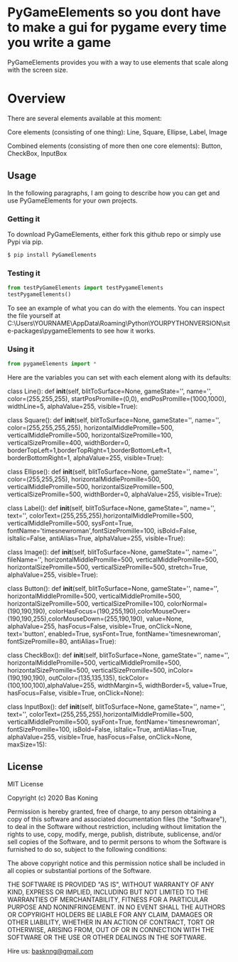 # PyGameElements so you dont have to make a gui for pygame every time you write a game

PyGameElements provides you with a way to use elements that scale along with the screen size. 

# Overview
There are several elements available at this moment:

Core elements (consisting of one thing): Line, Square, Ellipse, Label, Image

Combined elements (consisting of more then one core elements): Button, CheckBox, InputBox

## Usage

In the following paragraphs, I am going to describe how you can get and use PyGameElements for your own projects.

###  Getting it

To download PyGameElements, either fork this github repo or simply use Pypi via pip.
```sh
$ pip install PyGameElements
```

### Testing it

```Python
from testPyGameElements import testPygameElements
testPygameElements()
```

To see an example of what you can do with the elements.
You can inspect the file yourself at C:\Users\YOURNAME\AppData\Roaming\Python\YOURPYTHONVERSION\site-packages\pygameElements
to see how it works. 


### Using it

```Python
from pygameElements import *

```



Here are the variables you can set with each element along with its defaults:

class Line():
    def __init__(self, blitToSurface=None, gameState='', name='', color=(255,255,255), startPosPromille=(0,0), endPosPromille=(1000,1000), widthLine=5, alphaValue=255, visible=True):

class Square():
    def __init__(self, blitToSurface=None, gameState='', name='', color=(255,255,255,255), horizontalMiddlePromille=500, verticalMiddlePromille=500, horizontalSizePromille=100,  verticalSizePromille=400, widthBorder=0, borderTopLeft=1,borderTopRight=1,borderBottomLeft=1, borderBottomRight=1, alphaValue=255, visible=True):

class Ellipse():
    def __init__(self, blitToSurface=None, gameState='', name='', color=(255,255,255), horizontalMiddlePromille=500, verticalMiddlePromille=500, horizontalSizePromille=500,  verticalSizePromille=500, widthBorder=0, alphaValue=255, visible=True):

class Label():
    def __init__(self, blitToSurface=None, gameState='', name='', text='', colorText=(255,255,255),horizontalMiddlePromille=500, verticalMiddlePromille=500, sysFont=True, fontName='timesnewroman',fontSizePromille=100, isBold=False, isItalic=False, antiAlias=True, alphaValue=255, visible=True):

class Image():
    def __init__(self, blitToSurface=None, gameState='', name='', fileName='', horizontalMiddlePromille=500, verticalMiddlePromille=500, horizontalSizePromille=500,  verticalSizePromille=500, stretch=True, alphaValue=255, visible=True):

class Button():
    def __init__(self, blitToSurface=None, gameState='', name='', horizontalMiddlePromille=500, verticalMiddlePromille=500, horizontalSizePromille=500,  verticalSizePromille=100, colorNormal=(190,190,190), colorHasFocus=(190,255,190),colorMouseOver=(190,190,255),colorMouseDown=(255,190,190), value=None, alphaValue=255, hasFocus=False, visible=True, onClick=None, text='button', enabled=True, sysFont=True, fontName='timesnewroman', fontSizePromille=80, antiAlias=True):

class CheckBox():
    def __init__(self, blitToSurface=None, gameState='', name='', horizontalMiddlePromille=500, verticalMiddlePromille=500, horizontalSizePromille=500,  verticalSizePromille=500, inColor=(190,190,190), outColor=(135,135,135), tickColor=(100,100,100),alphaValue=255, widthMargin=5, widthBorder=5, value=True, hasFocus=False, visible=True, onClick=None):

class InputBox():
    def __init__(self, blitToSurface=None, gameState='', name='', text='', colorText=(255,255,255),horizontalMiddlePromille=500, verticalMiddlePromille=500, sysFont=True, fontName='timesnewroman', fontSizePromille=100, isBold=False, isItalic=True, antiAlias=True, alphaValue=255, visible=True, hasFocus=False, onClick=None, maxSize=15):


License
----

MIT License

Copyright (c) 2020 Bas Koning

Permission is hereby granted, free of charge, to any person obtaining a copy
of this software and associated documentation files (the "Software"), to deal
in the Software without restriction, including without limitation the rights
to use, copy, modify, merge, publish, distribute, sublicense, and/or sell
copies of the Software, and to permit persons to whom the Software is
furnished to do so, subject to the following conditions:

The above copyright notice and this permission notice shall be included in all
copies or substantial portions of the Software.

THE SOFTWARE IS PROVIDED "AS IS", WITHOUT WARRANTY OF ANY KIND, EXPRESS OR
IMPLIED, INCLUDING BUT NOT LIMITED TO THE WARRANTIES OF MERCHANTABILITY,
FITNESS FOR A PARTICULAR PURPOSE AND NONINFRINGEMENT. IN NO EVENT SHALL THE
AUTHORS OR COPYRIGHT HOLDERS BE LIABLE FOR ANY CLAIM, DAMAGES OR OTHER
LIABILITY, WHETHER IN AN ACTION OF CONTRACT, TORT OR OTHERWISE, ARISING FROM,
OUT OF OR IN CONNECTION WITH THE SOFTWARE OR THE USE OR OTHER DEALINGS IN THE
SOFTWARE.


Hire us: basknng@gmail.com

